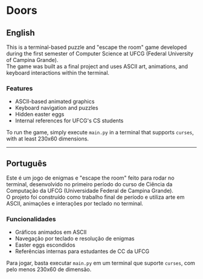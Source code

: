 # Doors

## English

This is a terminal-based puzzle and "escape the room" game developed during the first semester of Computer Science at UFCG (Federal University of Campina Grande).  
The game was built as a final project and uses ASCII art, animations, and keyboard interactions within the terminal.

### Features
- ASCII-based animated graphics  
- Keyboard navigation and puzzles  
- Hidden easter eggs  
- Internal references for UFCG's CS students  

To run the game, simply execute `main.py` in a terminal that supports `curses`, with at least 230x60 dimensions.

---

## Português

Este é um jogo de enigmas e "escape the room" feito para rodar no terminal, desenvolvido no primeiro período do curso de Ciência da Computação da UFCG (Universidade Federal de Campina Grande).  
O projeto foi construído como trabalho final de período e utiliza arte em ASCII, animações e interações por teclado no terminal.

### Funcionalidades
- Gráficos animados em ASCII  
- Navegação por teclado e resolução de enigmas  
- Easter eggs escondidos  
- Referências internas para estudantes de CC da UFCG  

Para jogar, basta executar `main.py` em um terminal que suporte `curses`, com pelo menos 230x60 de dimensão.
